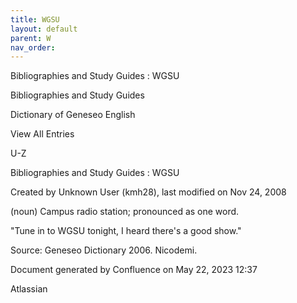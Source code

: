 ```yaml
---
title: WGSU
layout: default
parent: W
nav_order:
---
```


Bibliographies and Study Guides : WGSU

Bibliographies and Study Guides

Dictionary of Geneseo English

View All Entries

U-Z

Bibliographies and Study Guides : WGSU

Created by  Unknown User (kmh28), last modified on Nov 24, 2008

(noun) Campus radio station; pronounced as one word.

&quot;Tune in to WGSU tonight, I heard there's a good show.&quot;

Source: Geneseo Dictionary 2006. Nicodemi.

Document generated by Confluence on May 22, 2023 12:37

Atlassian

